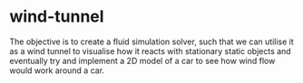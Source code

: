 # wind-tunnel
 The objective is to create a fluid simulation solver, such that we can utilise it as a wind tunnel to visualise how it reacts with stationary static objects and eventually try and implement a 2D model of a car to see how wind flow would work around a car.
